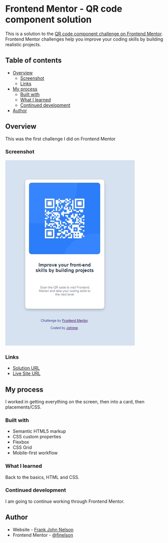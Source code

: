 # Frontend Mentor - QR code component solution

This is a solution to the [QR code component challenge on Frontend Mentor](https://www.frontendmentor.io/challenges/qr-code-component-iux_sIO_H). Frontend Mentor challenges help you improve your coding skills by building realistic projects. 

## Table of contents

- [Overview](#overview)
  - [Screenshot](#screenshot)
  - [Links](#links)
- [My process](#my-process)
  - [Built with](#built-with)
  - [What I learned](#what-i-learned)
  - [Continued development](#continued-development)
- [Author](#author)


## Overview
This was the first challenge I did on Frontend Mentor
### Screenshot

![](./images/screenshot.JPG)

### Links

- [Solution URL](https://github.com/fjnelson/frontend-mentor-QRcode)
- [Live Site URL](https://fjnelson.github.io/frontend-mentor-QRcode/)

## My process
I worked in getting everything on the screen, then into a card, then placements/CSS.
### Built with

- Semantic HTML5 markup
- CSS custom properties
- Flexbox
- CSS Grid
- Mobile-first workflow

### What I learned
Back to the basics, HTML and CSS.


### Continued development
I am going to continue working through Frontend Mentor.

## Author

- Website - [Frank John Nelson](https://frankjohnnelson.com/)
- Frontend Mentor - [@fjnelson](https://www.frontendmentor.io/profile/fjnelson)


